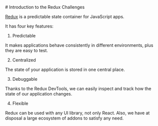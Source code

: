 # Introduction to the Redux Challenges

[Redux](https://redux.js.org/) is a predictable state container for JavaScript apps.

It has four key features:

1. Predictable

It makes applications behave consistently in different environments, plus they are easy to test.

2. Centralized

The state of your application is stored in one central place.

3. Debuggable

Thanks to the Redux DevTools, we can easily inspect and track how the state of our application changes.

4. Flexible

Redux can be used with any UI library, not only React. Also, we have at disposal a large ecosystem of addons to satisfy any need.
